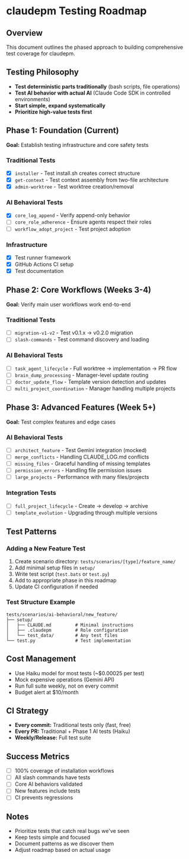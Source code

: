 # claudepm Testing Roadmap

## Overview
This document outlines the phased approach to building comprehensive test coverage for claudepm.

## Testing Philosophy
- **Test deterministic parts traditionally** (bash scripts, file operations)
- **Test AI behavior with actual AI** (Claude Code SDK in controlled environments)
- **Start simple, expand systematically**
- **Prioritize high-value tests first**

## Phase 1: Foundation (Current)
**Goal:** Establish testing infrastructure and core safety tests

### Traditional Tests
- [x] `installer` - Test install.sh creates correct structure
- [x] `get-context` - Test context assembly from two-file architecture
- [x] `admin-worktree` - Test worktree creation/removal

### AI Behavioral Tests
- [x] `core_log_append` - Verify append-only behavior
- [ ] `core_role_adherence` - Ensure agents respect their roles
- [ ] `workflow_adopt_project` - Test project adoption

### Infrastructure
- [x] Test runner framework
- [x] GitHub Actions CI setup
- [x] Test documentation

## Phase 2: Core Workflows (Weeks 3-4)
**Goal:** Verify main user workflows work end-to-end

### Traditional Tests
- [ ] `migration-v1-v2` - Test v0.1.x → v0.2.0 migration
- [ ] `slash-commands` - Test command discovery and loading

### AI Behavioral Tests
- [ ] `task_agent_lifecycle` - Full worktree → implementation → PR flow
- [ ] `brain_dump_processing` - Manager-level update routing
- [ ] `doctor_update_flow` - Template version detection and updates
- [ ] `multi_project_coordination` - Manager handling multiple projects

## Phase 3: Advanced Features (Week 5+)
**Goal:** Test complex features and edge cases

### AI Behavioral Tests
- [ ] `architect_feature` - Test Gemini integration (mocked)
- [ ] `merge_conflicts` - Handling CLAUDE_LOG.md conflicts
- [ ] `missing_files` - Graceful handling of missing templates
- [ ] `permission_errors` - Handling file permission issues
- [ ] `large_projects` - Performance with many files/projects

### Integration Tests
- [ ] `full_project_lifecycle` - Create → develop → archive
- [ ] `template_evolution` - Upgrading through multiple versions

## Test Patterns

### Adding a New Feature Test
1. Create scenario directory: `tests/scenarios/[type]/feature_name/`
2. Add minimal setup files in `setup/`
3. Write test script (`test.bats` or `test.py`)
4. Add to appropriate phase in this roadmap
5. Update CI configuration if needed

### Test Structure Example
```
tests/scenarios/ai-behavioral/new_feature/
├── setup/
│   ├── CLAUDE.md         # Minimal instructions
│   ├── .claudepm         # Role configuration
│   └── test_data/        # Any test files
└── test.py               # Test implementation
```

## Cost Management
- Use Haiku model for most tests (~$0.00025 per test)
- Mock expensive operations (Gemini API)
- Run full suite weekly, not on every commit
- Budget alert at $10/month

## CI Strategy
- **Every commit:** Traditional tests only (fast, free)
- **Every PR:** Traditional + Phase 1 AI tests (Haiku)
- **Weekly/Release:** Full test suite

## Success Metrics
- [ ] 100% coverage of installation workflows
- [ ] All slash commands have tests
- [ ] Core AI behaviors validated
- [ ] New features include tests
- [ ] CI prevents regressions

## Notes
- Prioritize tests that catch real bugs we've seen
- Keep tests simple and focused
- Document patterns as we discover them
- Adjust roadmap based on actual usage
